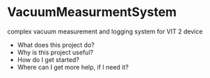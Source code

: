 # VacuumMeasurmentSystem
complex vacuum measurement and logging system for VIT 2 device

- What does this project do?
- Why is this project useful?
- How do I get started?
- Where can I get more help, if I need it?

